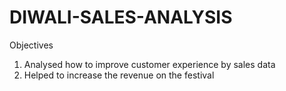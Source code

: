 # DIWALI-SALES-ANALYSIS

Objectives
1.	Analysed how to improve customer experience by sales data
2.	Helped to increase the revenue on the festival
